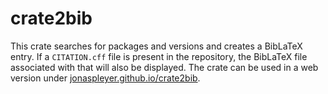 # crate2bib

This crate searches for packages and versions and creates a BibLaTeX entry.
If a `CITATION.cff` file is present in the repository, the BibLaTeX file associated with that will
also be displayed.
The crate can be used in a web version under
[jonaspleyer.github.io/crate2bib](https://jonaspleyer.github.io/crate2bib).
